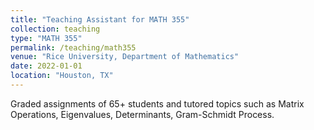```yaml
---
title: "Teaching Assistant for MATH 355"
collection: teaching
type: "MATH 355"
permalink: /teaching/math355
venue: "Rice University, Department of Mathematics"
date: 2022-01-01
location: "Houston, TX"
---
```


Graded assignments of 65+ students and tutored topics such as Matrix Operations, Eigenvalues, Determinants, Gram-Schmidt Process.
